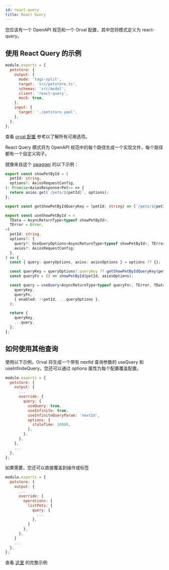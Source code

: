```yaml
---
id: react-query
title: React Query
---
```


您应该有一个 OpenAPI 规范和一个 Orval 配置，其中您将模式定义为 react-query。

## 使用 React Query 的示例

```js
module.exports = {
  petstore: {
    output: {
      mode: 'tags-split',
      target: 'src/petstore.ts',
      schemas: 'src/model',
      client: 'react-query',
      mock: true,
    },
    input: {
      target: './petstore.yaml',
    },
  },
};
```

查看 [orval 配置](../reference/configuration/full-example) 参考以了解所有可用选项。

React Query 模式将为 OpenAPI 规范中的每个路径生成一个实现文件，每个路径都有一个自定义钩子。

就像来自这个 <a href="https://github.com/orval-labs/orval/blob/master/samples/react-query/basic/petstore.yaml" target="_blank">swagger</a> 的以下示例：

```ts
export const showPetById = (
  petId: string,
  options?: AxiosRequestConfig,
): Promise<AxiosResponse<Pet>> => {
  return axios.get(`/pets/${petId}`, options);
};

export const getShowPetByIdQueryKey = (petId: string) => [`/pets/${petId}`];

export const useShowPetById = <
  TData = AsyncReturnType<typeof showPetById>,
  TError = Error,
>(
  petId: string,
  options?: {
    query?: UseQueryOptions<AsyncReturnType<typeof showPetById>, TError, TData>;
    axios?: AxiosRequestConfig;
  },
) => {
  const { query: queryOptions, axios: axiosOptions } = options ?? {};

  const queryKey = queryOptions?.queryKey ?? getShowPetByIdQueryKey(petId);
  const queryFn = () => showPetById(petId, axiosOptions);

  const query = useQuery<AsyncReturnType<typeof queryFn>, TError, TData>(
    queryKey,
    queryFn,
    { enabled: !!petId, ...queryOptions },
  );

  return {
    queryKey,
    ...query,
  };
};
```

## 如何使用其他查询

使用以下示例，Orval 将生成一个带有 nextId 查询参数的 useQuery 和 useInfiniteQuery。您还可以通过 options 属性为每个配置覆盖配置。

```js
module.exports = {
  petstore: {
    output: {
      ...
      override: {
        query: {
          useQuery: true,
          useInfinite: true,
          useInfiniteQueryParam: 'nextId',
          options: {
            staleTime: 10000,
          },
        },
      },
    },
    ...
  },
};
```

如果需要，您还可以直接覆盖到操作或标签

```js
module.exports = {
  petstore: {
    output: {
      ...
      override: {
        operations: {
          listPets: {
            query: {
              ...
            },
          }
        },
      },
    }
    ...
  },
};
```

查看 <a href="https://github.com/orval-labs/orval/blob/master/samples/react-query/basic" target="_blank">这里</a> 的完整示例
